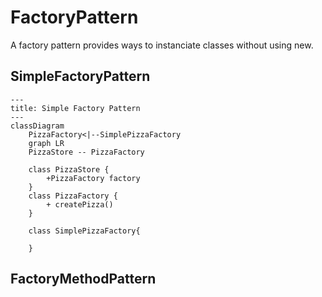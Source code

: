 # FactoryPattern 
A factory pattern provides ways to instanciate classes without using new. 

## SimpleFactoryPattern
```mermaid
---
title: Simple Factory Pattern
---
classDiagram
    PizzaFactory<|--SimplePizzaFactory
    graph LR
    PizzaStore -- PizzaFactory

    class PizzaStore {
        +PizzaFactory factory
    }
    class PizzaFactory {
        + createPizza()
    }
    
    class SimplePizzaFactory{

    }
```



## FactoryMethodPattern

